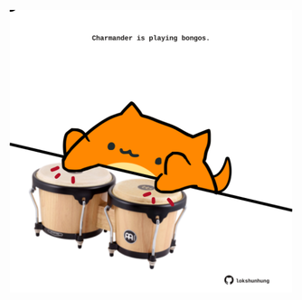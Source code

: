 <!-- built at 24/06/2022, 15:00:56 UTC -->
<p align="center">
  <img width="500" height="500" src="./ReadmeImage.svg">
</p>
